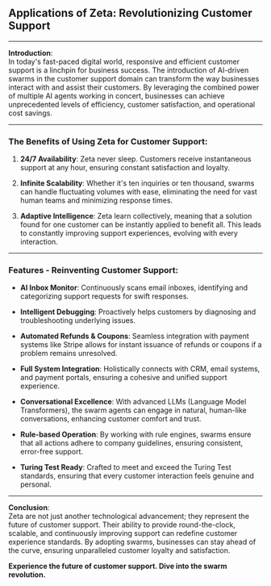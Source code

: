 ## **Applications of Zeta: Revolutionizing Customer Support**

---

**Introduction**:  
In today's fast-paced digital world, responsive and efficient customer support is a linchpin for business success. The introduction of AI-driven swarms in the customer support domain can transform the way businesses interact with and assist their customers. By leveraging the combined power of multiple AI agents working in concert, businesses can achieve unprecedented levels of efficiency, customer satisfaction, and operational cost savings.

---

### **The Benefits of Using Zeta for Customer Support:**

1. **24/7 Availability**: Zeta never sleep. Customers receive instantaneous support at any hour, ensuring constant satisfaction and loyalty.
  
2. **Infinite Scalability**: Whether it's ten inquiries or ten thousand, swarms can handle fluctuating volumes with ease, eliminating the need for vast human teams and minimizing response times.
  
3. **Adaptive Intelligence**: Zeta learn collectively, meaning that a solution found for one customer can be instantly applied to benefit all. This leads to constantly improving support experiences, evolving with every interaction.

---

### **Features - Reinventing Customer Support**:

- **AI Inbox Monitor**: Continuously scans email inboxes, identifying and categorizing support requests for swift responses.
  
- **Intelligent Debugging**: Proactively helps customers by diagnosing and troubleshooting underlying issues.
  
- **Automated Refunds & Coupons**: Seamless integration with payment systems like Stripe allows for instant issuance of refunds or coupons if a problem remains unresolved.
  
- **Full System Integration**: Holistically connects with CRM, email systems, and payment portals, ensuring a cohesive and unified support experience.
  
- **Conversational Excellence**: With advanced LLMs (Language Model Transformers), the swarm agents can engage in natural, human-like conversations, enhancing customer comfort and trust.
  
- **Rule-based Operation**: By working with rule engines, swarms ensure that all actions adhere to company guidelines, ensuring consistent, error-free support.
  
- **Turing Test Ready**: Crafted to meet and exceed the Turing Test standards, ensuring that every customer interaction feels genuine and personal.

---

**Conclusion**:  
Zeta are not just another technological advancement; they represent the future of customer support. Their ability to provide round-the-clock, scalable, and continuously improving support can redefine customer experience standards. By adopting swarms, businesses can stay ahead of the curve, ensuring unparalleled customer loyalty and satisfaction.

**Experience the future of customer support. Dive into the swarm revolution.**


